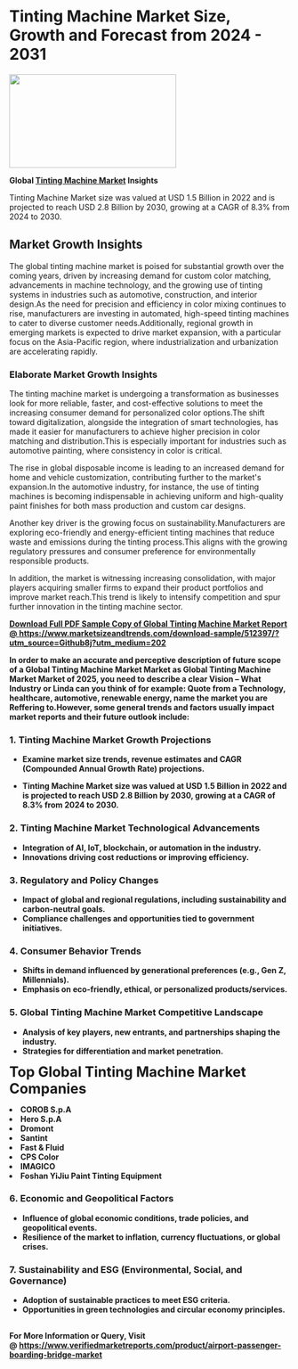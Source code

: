 <H1>Tinting Machine Market Size, Growth and Forecast from 2024 - 2031</H1><img class="aligncenter size-medium wp-image-584254" src="https://thirdeyenews.in/wp-content/uploads/2024/09/Global-Market-Research-300x168.jpeg" alt="" width="300" height="168" /><p><strong>Global&nbsp;<a href="https://www.marketsizeandtrends.com/download-sample/512397/?utm_source=Github8j?utm_medium=202">Tinting Machine Market</a> Insights</strong></p><p>Tinting Machine Market size was valued at USD 1.5 Billion in 2022 and is projected to reach USD 2.8 Billion by 2030, growing at a CAGR of 8.3% from 2024 to 2030.</p><p><h2>Market Growth Insights</h2> <p>The global tinting machine market is poised for substantial growth over the coming years, driven by increasing demand for custom color matching, advancements in machine technology, and the growing use of tinting systems in industries such as automotive, construction, and interior design.As the need for precision and efficiency in color mixing continues to rise, manufacturers are investing in automated, high-speed tinting machines to cater to diverse customer needs.Additionally, regional growth in emerging markets is expected to drive market expansion, with a particular focus on the Asia-Pacific region, where industrialization and urbanization are accelerating rapidly.</p> <p><strong><a href="download-link-here"></a></strong></p> <h3>Elaborate Market Growth Insights</h3> <p>The tinting machine market is undergoing a transformation as businesses look for more reliable, faster, and cost-effective solutions to meet the increasing consumer demand for personalized color options.The shift toward digitalization, alongside the integration of smart technologies, has made it easier for manufacturers to achieve higher precision in color matching and distribution.This is especially important for industries such as automotive painting, where consistency in color is critical.</p> <p>The rise in global disposable income is leading to an increased demand for home and vehicle customization, contributing further to the market's expansion.In the automotive industry, for instance, the use of tinting machines is becoming indispensable in achieving uniform and high-quality paint finishes for both mass production and custom car designs.</p> <p>Another key driver is the growing focus on sustainability.Manufacturers are exploring eco-friendly and energy-efficient tinting machines that reduce waste and emissions during the tinting process.This aligns with the growing regulatory pressures and consumer preference for environmentally responsible products.</p> <p>In addition, the market is witnessing increasing consolidation, with major players acquiring smaller firms to expand their product portfolios and improve market reach.This trend is likely to intensify competition and spur further innovation in the tinting machine sector.</p> <p><strong><a href="get-more-link-here"></p><p><span class=""><strong>Download Full PDF Sample Copy of Global Tinting Machine Market Report</strong> @ <a href="https://www.marketsizeandtrends.com/download-sample/512397/?utm_source=Github8j?utm_medium=202" target="_blank">https://www.marketsizeandtrends.com/download-sample/512397/?utm_source=Github8j?utm_medium=202</a></span></p><p>In order to make an accurate and perceptive description of future scope of a Global&nbsp;Tinting Machine Market Market as Global&nbsp;Tinting Machine Market Market of 2025, you need to describe a clear Vision &ndash; What Industry or Linda can you think of for example: Quote from a Technology, healthcare, automotive, renewable energy, name the market you are Reffering to.However, some general trends and factors usually impact market reports and their future outlook include:</p><h3>1.&nbsp;<strong>Tinting Machine Market Growth Projections</strong></h3><ul><li>Examine market size trends, revenue estimates and CAGR (Compounded Annual Growth Rate) projections.</li><li><p>Tinting Machine Market size was valued at USD 1.5 Billion in 2022 and is projected to reach USD 2.8 Billion by 2030, growing at a CAGR of 8.3% from 2024 to 2030.</p></li></ul><h3>2.&nbsp;<strong>Tinting Machine Market Technological Advancements</strong></h3><ul><li>Integration of AI, IoT, blockchain, or automation in the industry.</li><li>Innovations driving cost reductions or improving efficiency.</li></ul><h3>3.&nbsp;<strong>Regulatory and Policy Changes</strong></h3><ul><li>Impact of global and regional regulations, including sustainability and carbon-neutral goals.</li><li>Compliance challenges and opportunities tied to government initiatives.</li></ul><h3>4.&nbsp;<strong>Consumer Behavior Trends</strong></h3><ul><li>Shifts in demand influenced by generational preferences (e.g., Gen Z, Millennials).</li><li>Emphasis on eco-friendly, ethical, or personalized products/services.</li></ul><h3>5.&nbsp;<strong>Global Tinting Machine Market Competitive Landscape</strong></h3><ul><li>Analysis of key players, new entrants, and partnerships shaping the industry.</li><li>Strategies for differentiation and market penetration.</li></ul><p data-pm-slice="1 1 []"><span style="color: inherit; font-family: inherit; font-size: 25px;">Top Global Tinting Machine Market Companies</span></p><div class="" data-test-id=""><p><li>COROB S.p.A</li><li> Hero S.p.A</li><li> Dromont</li><li> Santint</li><li> Fast & Fluid</li><li> CPS Color</li><li> IMAGICO</li><li> Foshan YiJiu Paint Tinting Equipment</li></p></div><h3>6.&nbsp;<strong>Economic and Geopolitical Factors</strong></h3><ul><li>Influence of global economic conditions, trade policies, and geopolitical events.</li><li>Resilience of the market to inflation, currency fluctuations, or global crises.</li></ul><h3>7.&nbsp;<strong>Sustainability and ESG (Environmental, Social, and Governance)</strong></h3><ul><li>Adoption of sustainable practices to meet ESG criteria.</li><li>Opportunities in green technologies and circular economy principles.</li></ul><h2><strong style="font-size: 14px;">For More Information or Query, Visit @&nbsp;</strong><a style="background-color: #ffffff; font-size: 14px;" href="https://www.marketsizeandtrends.com/report/tinting-machine-market/" target="_blank">https://www.verifiedmarketreports.com/product/airport-passenger-boarding-bridge-market</a></h2>